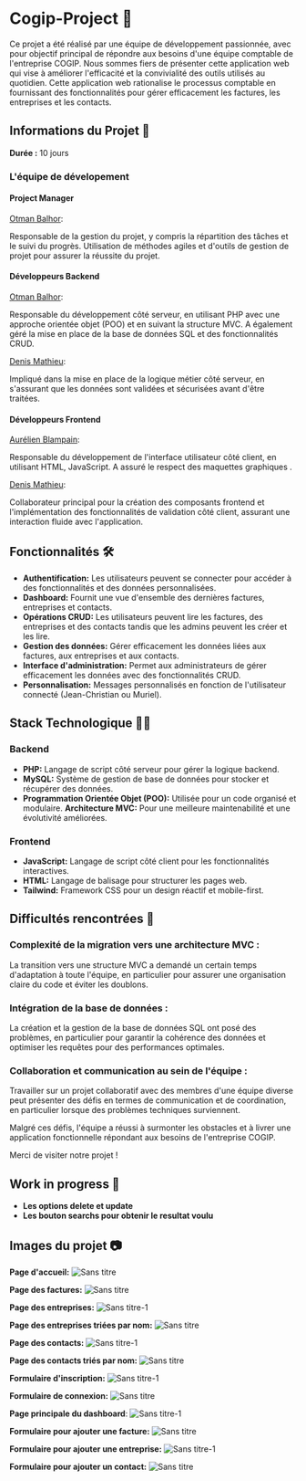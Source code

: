 # Cogip-Project 🚀

Ce projet a été réalisé par une équipe de développement passionnée, avec pour objectif principal de répondre aux besoins d'une équipe comptable de l'entreprise COGIP. Nous sommes fiers de présenter cette application web qui vise à améliorer l'efficacité et la convivialité des outils utilisés au quotidien. Cette application web rationalise le processus comptable en fournissant des fonctionnalités pour gérer efficacement les factures, les entreprises et les contacts.

## Informations du Projet 🤝

**Durée :** 10 jours

### L'équipe de dévelopement

#### Project Manager

  [Otman Balhor](https://github.com/otmanbalhor):
    
Responsable de la gestion du projet, y compris la répartition des tâches et le suivi du progrès. Utilisation de méthodes agiles et d'outils de gestion de projet pour assurer la réussite du projet.

#### Développeurs Backend

  [Otman Balhor](https://github.com/otmanbalhor): 
    
  Responsable du développement côté serveur, en utilisant PHP avec une approche orientée objet (POO) et en suivant la structure MVC. A également géré la mise en place de la base de données SQL et des fonctionnalités CRUD.
    
  [Denis Mathieu](https://github.com/DenisMth):
    
  Impliqué dans la mise en place de la logique métier côté serveur, en s'assurant que les données sont validées et sécurisées avant d'être traitées.

#### Développeurs Frontend

  [Aurélien Blampain](https://github.com/Aurelien229):
    
  Responsable du développement de l'interface utilisateur côté client, en utilisant HTML, JavaScript. A assuré le respect des maquettes graphiques .
    
  [Denis Mathieu](https://github.com/DenisMth):
    
  Collaborateur principal pour la création des composants frontend et l'implémentation des fonctionnalités de validation côté client, assurant une interaction fluide avec                              l'application.

## Fonctionnalités 🛠️

* **Authentification:** Les utilisateurs peuvent se connecter pour accéder à des fonctionnalités et des données personnalisées.
* **Dashboard:** Fournit une vue d'ensemble des dernières factures, entreprises et contacts.
* **Opérations CRUD:** Les utilisateurs peuvent lire les factures, des entreprises et des contacts tandis que les admins peuvent les créer et les lire.
* **Gestion des données:** Gérer efficacement les données liées aux factures, aux entreprises et aux contacts.
* **Interface d'administration:** Permet aux administrateurs de gérer efficacement les données avec des fonctionnalités CRUD.
* **Personnalisation:** Messages personnalisés en fonction de l'utilisateur connecté (Jean-Christian ou Muriel).

## Stack Technologique 👨‍💻
### Backend
* **PHP:** Langage de script côté serveur pour gérer la logique backend.
* **MySQL:** Système de gestion de base de données pour stocker et récupérer des données.
* **Programmation Orientée Objet (POO):** Utilisée pour un code organisé et modulaire.
**Architecture MVC:** Pour une meilleure maintenabilité et une évolutivité améliorées.
  
### Frontend
* **JavaScript:** Langage de script côté client pour les fonctionnalités interactives.
* **HTML:** Langage de balisage pour structurer les pages web.
* **Tailwind:** Framework CSS pour un design réactif et mobile-first.

## Difficultés rencontrées 🤯

  ### Complexité de la migration vers une architecture MVC :
  La transition vers une structure MVC a demandé un certain temps d'adaptation à toute l'équipe, en particulier pour assurer une organisation claire du code et éviter les doublons.

  ### Intégration de la base de données : 
  La création et la gestion de la base de données SQL ont posé des problèmes, en particulier pour garantir la cohérence des données et optimiser les requêtes pour des performances optimales.

  ### Collaboration et communication au sein de l'équipe : 
  Travailler sur un projet collaboratif avec des membres d'une équipe diverse peut présenter des défis en termes de communication et de coordination, en particulier lorsque des problèmes techniques surviennent.

  Malgré ces défis, l'équipe a réussi à surmonter les obstacles et à livrer une application fonctionnelle répondant aux besoins de l'entreprise COGIP.
  
   Merci de visiter notre projet !

## Work in progress 🚧

* **Les options delete et update**
* **Les bouton searchs pour obtenir le resultat voulu**

## Images du projet 📷

**Page d'accueil:**
![Sans titre](https://github.com/otmanbalhor/Cogip-Project/assets/151409181/04ea7c18-7211-4023-a219-01d269ca7d5e)

**Page des factures:**
![Sans titre](https://github.com/otmanbalhor/Cogip-Project/assets/151409181/1e817389-45f6-43a5-b14a-b5ebb12ce410)

**Page des entreprises:**
![Sans titre-1](https://github.com/otmanbalhor/Cogip-Project/assets/151409181/0e59333f-99ba-4c91-9343-171a9b1e73a4)

**Page des entreprises triées par nom:**
![Sans titre](https://github.com/otmanbalhor/Cogip-Project/assets/151409181/48c51a8d-a2ea-4a84-bef7-be98d9c49f5c)

**Page des contacts:**
![Sans titre-1](https://github.com/otmanbalhor/Cogip-Project/assets/151409181/cd182b74-1c78-4bce-8ddb-2a81aeadd16a)

**Page des contacts triés par nom:**
![Sans titre](https://github.com/otmanbalhor/Cogip-Project/assets/151409181/5cf1c743-29d8-470e-9578-30f264e5844f)

**Formulaire d'inscription:**
![Sans titre-1](https://github.com/otmanbalhor/Cogip-Project/assets/151409181/cd6f0a7e-3bfb-42cb-899d-8d48d274f9a9)

**Formulaire de connexion:**
![Sans titre](https://github.com/otmanbalhor/Cogip-Project/assets/151409181/eda0e4c9-683a-48d4-b918-2fe61c9e1b49)

**Page principale du dashboard**:
![Sans titre-1](https://github.com/otmanbalhor/Cogip-Project/assets/151409181/9e6f7bc8-b770-47de-94da-e9e5a5d0148c)

**Formulaire pour ajouter une facture:**
![Sans titre](https://github.com/otmanbalhor/Cogip-Project/assets/151409181/4a84d6c1-e45e-46a5-9c00-c9146389b46b)

**Formulaire pour ajouter une entreprise:**
![Sans titre-1](https://github.com/otmanbalhor/Cogip-Project/assets/151409181/fae1b603-721b-4df8-8107-8e3167ee1ff1)

**Formulaire pour ajouter un contact:**
![Sans titre](https://github.com/otmanbalhor/Cogip-Project/assets/151409181/1347d38b-bff9-4f10-8242-f4bc895b40d7)
